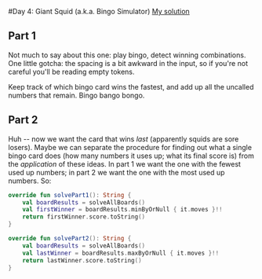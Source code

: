 #Day 4: Giant Squid (a.k.a. Bingo Simulator)
[My solution](../src/main/kotlin/puzzles/Day04.kt)

## Part 1
Not much to say about this one: play bingo, detect winning combinations. One little gotcha: the spacing is a bit awkward in the input, so if you're not careful you'll be reading empty tokens.

Keep track of which bingo card wins the fastest, and add up all the uncalled numbers that remain. Bingo bango bongo.

## Part 2
Huh -- now we want the card that wins *last* (apparently squids are sore losers). Maybe we can separate the procedure for finding out what a single bingo card does (how many numbers it uses up; what its final score is) from the *application* of these ideas. In part 1 we want the one with the fewest used up numbers; in part 2 we want the one with the most used up numbers. So:

```kotlin
override fun solvePart1(): String {
    val boardResults = solveAllBoards()
    val firstWinner = boardResults.minByOrNull { it.moves }!!
    return firstWinner.score.toString()
}

override fun solvePart2(): String {
    val boardResults = solveAllBoards()
    val lastWinner = boardResults.maxByOrNull { it.moves }!!
    return lastWinner.score.toString()
}
```